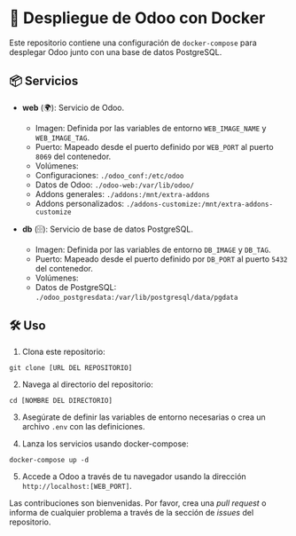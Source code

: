 
# 🚀 Despliegue de Odoo con Docker

Este repositorio contiene una configuración de `docker-compose` para desplegar Odoo junto con una base de datos PostgreSQL.

## 📦 Servicios

- **web** (🌍): Servicio de Odoo.
  -  Imagen: Definida por las variables de entorno `WEB_IMAGE_NAME` y `WEB_IMAGE_TAG`.
  -  Puerto: Mapeado desde el puerto definido por `WEB_PORT` al puerto `8069` del contenedor.
  -  Volúmenes:
    - Configuraciones: `./odoo_conf:/etc/odoo`
    - Datos de Odoo: `./odoo-web:/var/lib/odoo/`
    - Addons generales: `./addons:/mnt/extra-addons`
    - Addons personalizados: `./addons-customize:/mnt/extra-addons-customize`

- **db** (🗄️): Servicio de base de datos PostgreSQL.
  -  Imagen: Definida por las variables de entorno `DB_IMAGE` y `DB_TAG`.
  -  Puerto: Mapeado desde el puerto definido por `DB_PORT` al puerto `5432` del contenedor.
  -  Volúmenes:
    - Datos de PostgreSQL: `./odoo_postgresdata:/var/lib/postgresql/data/pgdata`

## 🛠️ Uso

1.  Clona este repositorio:
```
git clone [URL DEL REPOSITORIO]
```

2.  Navega al directorio del repositorio:
```
cd [NOMBRE DEL DIRECTORIO]
```

3.  Asegúrate de definir las variables de entorno necesarias o crea un archivo `.env` con las definiciones.

4.  Lanza los servicios usando docker-compose:
```
docker-compose up -d
```

5. Accede a Odoo a través de tu navegador usando la dirección `http://localhost:[WEB_PORT]`.


Las contribuciones son bienvenidas. Por favor, crea una *pull request* o informa de cualquier problema a través de la sección de *issues* del repositorio.
